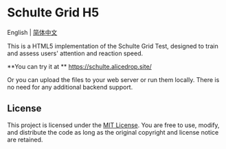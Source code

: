 # Schulte Grid H5

English | [简体中文 ](https://github.com/Alice-Drop/schulte_grid/README-zh.md)

This is a HTML5 implementation of the Schulte Grid Test, designed to train and assess users' attention and reaction speed.



**You can try it at ** https://schulte.alicedrop.site/

Or you can  upload the files to your web server or run them locally. There is no need for any additional backend support. 



## License

This project is licensed under the [MIT License](https://github.com/Alice-Drop/schulte_grid/LICENSE). You are free to use, modify, and distribute the code as long as the original copyright and license notice are retained.